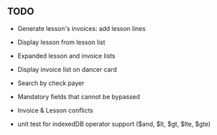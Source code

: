 ## TODO

- Generate lesson's invoices: add lesson lines
- Display lesson from lesson list
- Expanded lesson and invoice lists
- Display invoice list on dancer card

- Search by check payer
- Mandatory fields that cannot be bypassed
- Invoice & Lesson conflicts
- unit test for indexedDB operator support ($and, $lt, $gt, $lte, $gte)